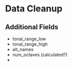 # Data Cleanup

## Additional Fields

- tonal_range_low
- tonal_range_high
- alt_names
- num_octaves (calculated?)
- 

